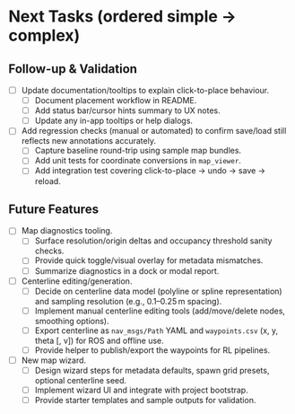 # Next Tasks (ordered simple → complex)

## Follow-up & Validation
- [ ] Update documentation/tooltips to explain click-to-place behaviour.
  - [ ] Document placement workflow in README.
  - [ ] Add status bar/cursor hints summary to UX notes.
  - [ ] Update any in-app tooltips or help dialogs.
- [ ] Add regression checks (manual or automated) to confirm save/load still reflects new annotations accurately.
  - [ ] Capture baseline round-trip using sample map bundles.
  - [ ] Add unit tests for coordinate conversions in `map_viewer`.
  - [ ] Add integration test covering click-to-place → undo → save → reload.

## Future Features
- [ ] Map diagnostics tooling.
  - [ ] Surface resolution/origin deltas and occupancy threshold sanity checks.
  - [ ] Provide quick toggle/visual overlay for metadata mismatches.
  - [ ] Summarize diagnostics in a dock or modal report.
- [ ] Centerline editing/generation.
  - [ ] Decide on centerline data model (polyline or spline representation) and sampling resolution (e.g., 0.1–0.25 m spacing).
  - [ ] Implement manual centerline editing tools (add/move/delete nodes, smoothing options).
  - [ ] Export centerline as `nav_msgs/Path` YAML and `waypoints.csv` (x, y, theta [, v]) for ROS and offline use.
  - [ ] Provide helper to publish/export the waypoints for RL pipelines.
- [ ] New map wizard.
  - [ ] Design wizard steps for metadata defaults, spawn grid presets, optional centerline seed.
  - [ ] Implement wizard UI and integrate with project bootstrap.
  - [ ] Provide starter templates and sample outputs for validation.
